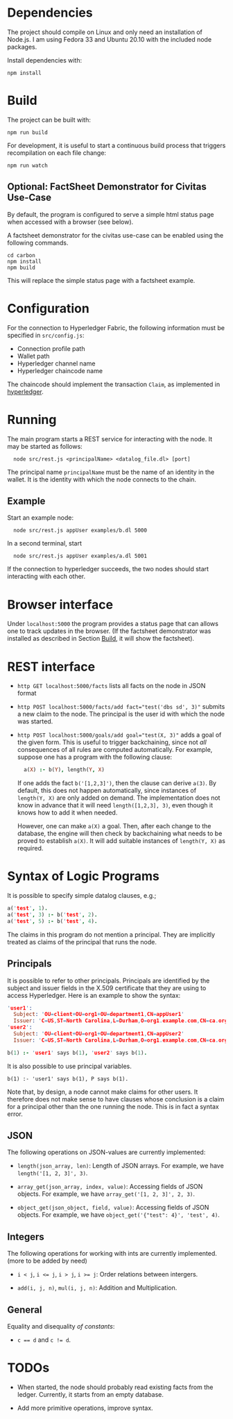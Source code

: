 # Dependencies

The project should compile on Linux and only need an installation
of Node.js. I am using Fedora 33 and Ubuntu 20.10 with the included
node packages.

Install dependencies with:
```
npm install
```

# Build

The project can be built with:
```
npm run build
```

For development, it is useful to start a continuous build process
that triggers recompilation on each file change:
```
npm run watch
```

## Optional: FactSheet Demonstrator for Civitas Use-Case

By default, the program is configured to serve a simple html status
page when accessed with a browser (see below).

A factsheet demonstrator for the civitas use-case can be enabled
using the following commands.
```
cd carbon
npm install
npm build
```
This will replace the simple status page with a factsheet example.


# Configuration

For the connection to Hyperledger Fabric, the following information
must be specified in `src/config.js`:

- Connection profile path
- Wallet path
- Hyperledger channel name
- Hyperledger chaincode name

The chaincode should implement the transaction `Claim`, as 
implemented in [hyperledger](hyperledger).

# Running

The main program starts a REST service for interacting with the node.
It may be started as follows:
```
  node src/rest.js <principalName> <datalog_file.dl> [port]
```  
The principal name `principalName` must be the name of an identity
in the wallet. It is the identity with which the node connects to
the chain.

## Example

Start an example node:
```
  node src/rest.js appUser examples/b.dl 5000
```

In a second terminal, start
```
  node src/rest.js appUser examples/a.dl 5001
```  

If the connection to hyperledger succeeds, the two nodes should start
interacting with each other.

# Browser interface

Under `localhost:5000` the program provides a status page that can allows
one to track updates in the browser. (If the factsheet demonstrator was
installed as described in Section [Build](#Build), it will show the 
factsheet).

# REST interface


- `http GET localhost:5000/facts` lists all facts on the node in JSON format

- `http POST localhost:5000/facts/add fact="test('dbs sd', 3)"` submits a 
  new claim to the node. The principal is the user id with which the node 
  was started.

- `http POST localhost:5000/goals/add goal="test(X, 3)"` adds a 
  goal of the given form.
  This is useful to trigger backchaining, since not *all* consequences
  of all rules are computed automatically. For example, suppose one has
  a program with the following clause:

    ```prolog
      a(X) :- b(Y), length(Y, X)
    ```

  If one adds the fact `b('[1,2,3]')`, then the clause can derive `a(3)`.
  By default, this does not happen automatically, since instances of
  `length(Y, X)` are only added on demand. The implementation does
  not know in advance that it will need `length([1,2,3], 3)`, even though
  it knows how to add it when needed.
  
  However, one can make `a(X)` a goal. Then, after each change to the 
  database, the engine will then check by
  backchaining what needs to be proved to establish `a(X)`. It will
  add suitable instances of `length(Y, X)` as required.

# Syntax of Logic Programs

It is possible to specify simple datalog clauses, e.g.;
```prolog
a('test', 1).
a('test', 3) :- b('test', 2). 
a('test', 5) :- b('test', 4). 
```
The claims in this program do not mention a principal. They are
implicitly treated as claims of the principal that runs the node.

## Principals

It is possible to refer to other principals. Principals are identified
by the subject and issuer fields in the X.509 certificate that they are using to access Hyperledger.
Here is an example to show the syntax:
```prolog
'user1':
  Subject: 'OU=client+OU=org1+OU=department1,CN=appUser1'
  Issuer: 'C=US,ST=North Carolina,L=Durham,O=org1.example.com,CN=ca.org1.example.com'
'user2':
  Subject: 'OU=client+OU=org1+OU=department1,CN=appUser2'
  Issuer: 'C=US,ST=North Carolina,L=Durham,O=org1.example.com,CN=ca.org1.example.com'

b(1) :- 'user1' says b(1), 'user2' says b(1).
```

It is also possible to use principal variables.
```
b(1) :- 'user1' says b(1), P says b(1).
```

Note that, by design, a node cannot make claims for other users. 
It therefore does not make sense to have clauses whose conclusion is
a claim for a principal other than the one running the node.
This is in fact a syntax error.

## JSON

The following operations on JSON-values are currently 
implemented:

- `length(json_array, len)`: Length of JSON arrays. 
   For example, we have `length('[1, 2, 3]', 3)`.

- `array_get(json_array, index, value)`: Accessing fields of JSON objects.
   For example, we have `array_get('[1, 2, 3]', 2, 3)`.

- `object_get(json_object, field, value)`: Accessing fields of JSON objects.
   For example, we have `object_get('{"test": 4}', 'test', 4)`.

## Integers

The following operations for working with ints are currently 
implemented. (more to be added by need)

- `i < j`, `i <= j`, `i > j`, `i >= j`: Order relations between intergers.

- `add(i, j, n)`, `mul(i, j, n)`: Addition and Multiplication.

## General

Equality and disequality *of constants*:

- `c == d` and `c != d`.

# TODOs

- When started, the node should probably read existing facts from
  the ledger. Currently, it starts from an empty database.

- Add more primitive operations, improve syntax.

